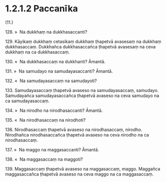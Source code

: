 # 1.2.1.2 Paccanīka

(11.)

128\. »  Na dukkhaṃ na dukkhasaccanti?

129\. Kāyikaṃ dukkhaṃ cetasikaṃ dukkhaṃ ṭhapetvā avasesaṃ na dukkhaṃ dukkhasaccaṃ. Dukkhañca dukkhasaccañca ṭhapetvā avasesaṃ na ceva dukkhaṃ na ca dukkhasaccaṃ.

130\. «  Na dukkhasaccaṃ na dukkhanti? Āmantā.

131\. »  Na samudayo na samudayasaccanti? Āmantā.

132\. «  Na samudayasaccaṃ na samudayoti?

133\. Samudayasaccaṃ ṭhapetvā avaseso na samudayasaccaṃ, samudayo. Samudayañca samudayasaccañca ṭhapetvā avaseso na ceva samudayo na ca samudayasaccaṃ.

134\. »  Na nirodho na nirodhasaccanti? Āmantā.

135\. «  Na nirodhasaccaṃ na nirodhoti?

136\. Nirodhasaccaṃ ṭhapetvā avaseso na nirodhasaccaṃ, nirodho. Nirodhañca nirodhasaccañca ṭhapetvā avaseso na ceva nirodho na ca nirodhasaccaṃ.

137\. »  Na maggo na maggasaccanti? Āmantā.

138\. «  Na maggasaccaṃ na maggoti?

139\. Maggasaccaṃ ṭhapetvā avaseso na maggasaccaṃ, maggo. Maggañca maggasaccañca ṭhapetvā avaseso na ceva maggo na ca maggasaccaṃ.
